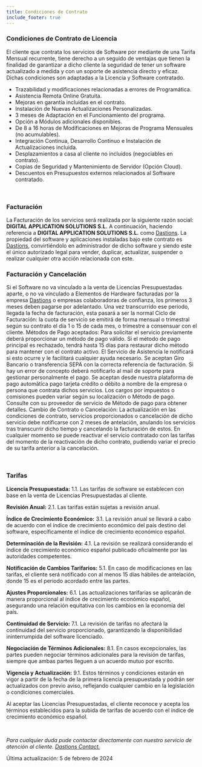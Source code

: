 ```yaml
---
title: Condiciones de Contrato
include_footer: true
---
```



### Condiciones de Contrato de Licencia
El cliente que contrata los servicios de Software por mediante de una Tarifa Mensual recurrente, tiene derecho a un seguido de ventajas que tienen la finalidad de garantizar a dicho cliente la seguridad de tener un software actualizado a medida y con un soporte de asistencia directo y eficaz. Dichas condiciones son adaptadas a la Licencia y Software contratado.

- Trazabilidad y modificaciones relacionadas a errores de Programática.
- Asistencia Remota Online Gratuita.
- Mejoras en garantía incluidas en el contrato.
- Instalación de Nuevas Actualizaciones Personalizadas.
- 3 meses de Adaptación en el Funcionamiento del programa.
- Opción a Módulos adicionales disponibles.
- De 8 a 16 horas de Modificaciones en Mejoras de Programa Mensuales (no acumulables).
- Integración Continua, Desarrollo Continuo e Instalación de Actualizaciones incluida.
- Desplazamientos a casa al cliente no incluidos (negociables en contrato).
- Copias de Seguridad y Mantenimiento de Servidor (Opción Cloud).
- Descuentos en Presupuestos externos relacionados al Software contratado.

<br>

### Facturación
La Facturación de los servicios será realizada por la siguiente razón social:
**DIGITAL APPLICATION SOLUTIONS S.L.**
A continuación, haciendo referencia a **DIGITAL APPLICATION SOLUTIONS S.L.** como <a href="https://www.dastions.com" target="_blank">Dastions</a>.
La propiedad del software y aplicaciones instaladas bajo este contrato es <a href="https://www.dastions.com" target="_blank">Dastions</a>, convirtiéndolo en administrador de dicho software y siendo este el único autorizado legal para vender, duplicar, actualizar, suspender o realizar cualquier otra acción relacionada con este.


### Facturación y Cancelación
Si el Software no va vinculado a la venta de Licencias Presupuestadas aparte, o no va vinculado a Elementos de Hardware facturadas por la empresa <a href="https://www.dastions.com" target="_blank">Dastions</a> o empresas colaboradoras de confianza, los primeros 3 meses deben pagarse por adelantado. Una vez transcurrido ese periodo, llegada la fecha de facturación, esta pasará a ser la normal
Ciclo de Facturación: la cuota de servicio se emitirá de forma mensual o trimestral según su contrato el día 1 o 15 de cada mes, o trimestre a consensuar con el cliente.
Métodos de Pago aceptados: Para solicitar el servicio previamente deberá proporcionar un método de pago válido. Si el método de pago principal es rechazado, tendrá hasta 15 días para restaurar dicho método para mantener con el contrato activo. El Servicio de Asistencia le notificará si esto ocurre y le facilitará cualquier ayuda necesario. Se aceptan Giro Bancario o transferencia SEPA con la correcta referencia de facturación. Si hay un error de concepto deberá notificarlo al mail de soporte para gestionar personalmente el pago. Se aceptan desde nuestra plataforma de pago automática pago tarjeta crédito o débito a nombre de la empresa o persona que contrata dichos servicios. Los cargos por impuestos o comisiones pueden variar según su localización o Método de pago. Consulte con su proveedor de servicio de Método de pago para obtener detalles.
Cambio de Contrato o Cancelación: La actualización en las condiciones de contrato, servicios proporcionados o cancelación de dicho servicio debe notificarse con 2 meses de antelación, anulando los servicios tras transcurrir dicho tiempo y cancelando la facturación de estos. En cualquier momento se puede reactivar el servicio contratado con las tarifas del momento de la reactivación de dicho contrato, pudiendo variar el precio de su tarifa anterior a la cancelación.

<br>

### Tarifas

**Licencia Presupuestada:**
1.1. Las tarifas de software se establecen con base en la venta de Licencias Presupuestadas al cliente.

**Revisión Anual:**
2.1. Las tarifas están sujetas a revisión anual.

**Índice de Crecimiento Económico:**
3.1. La revisión anual se llevará a cabo de acuerdo con el índice de crecimiento económico del país destino del software, específicamente el índice de crecimiento económico español.

**Determinación de la Revisión:**
4.1. La revisión se realizará considerando el índice de crecimiento económico español publicado oficialmente por las autoridades competentes.

**Notificación de Cambios Tarifarios:**
5.1. En caso de modificaciones en las tarifas, el cliente será notificado con al menos 15 días hábiles de antelación, donde 15 es el período acordado entre las partes.

**Ajustes Proporcionales:**
6.1. Las actualizaciones tarifarias se aplicarán de manera proporcional al índice de crecimiento económico español, asegurando una relación equitativa con los cambios en la economía del país.

**Continuidad de Servicio:**
7.1. La revisión de tarifas no afectará la continuidad del servicio proporcionado, garantizando la disponibilidad ininterrumpida del software licenciado.

**Negociación de Términos Adicionales:**
8.1. En casos excepcionales, las partes pueden negociar términos adicionales para la revisión de tarifas, siempre que ambas partes lleguen a un acuerdo mutuo por escrito.

**Vigencia y Actualización:**
9.1. Estos términos y condiciones estarán en vigor a partir de la fecha de la primera licencia presupuestada y podrán ser actualizados con previo aviso, reflejando cualquier cambio en la legislación o condiciones comerciales.


Al aceptar las Licencias Presupuestadas, el cliente reconoce y acepta los términos establecidos para la subida de tarifas de acuerdo con el índice de crecimiento económico español.

<br>

*Para cualquier duda pude contactar directamente con nuestro servicio de atención al cliente. <a href="https://www.dastions.com#contact" target="_blank">Dastions Contact.</a>*

Última actualización: 5 de febrero de 2024